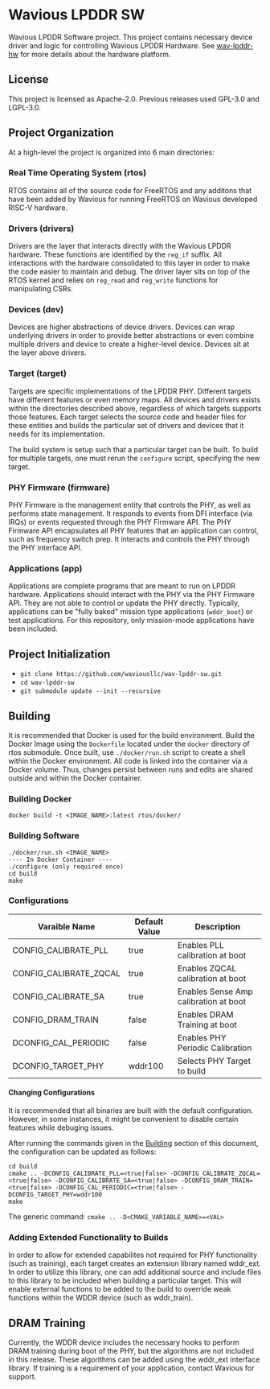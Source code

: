 # Wavious LPDDR SW
Wavious LPDDR Software project. This project contains necessary device driver
and logic for controlling Wavious LPDDR Hardware.
See [wav-lpddr-hw](https://github.com/waviousllc/wav-lpddr-hw) for more details
about the hardware platform.

## License
This project is licensed as Apache-2.0. Previous releases used GPL-3.0 and
LGPL-3.0.

## Project Organization
At a high-level the project is organized into 6 main directories:

### Real Time Operating System (rtos)
RTOS contains all of the source code for FreeRTOS and any additons that have
been added by Wavious for running FreeRTOS on Wavious developed RISC-V hardware.

### Drivers (drivers)
Drivers are the layer that interacts directly with the Wavious LPDDR hardware.
These functions are identified by the `reg_if` suffix. All interactions with the
hardware consolidated to this layer in order to make the code easier to
maintain and debug. The driver layer sits on top of the RTOS kernel and relies
on `reg_read` and `reg_write` functions for manipulating CSRs.

### Devices (dev)
Devices are higher abstractions of device drivers. Devices can wrap underlying
drivers in order to provide better abstractions or even combine multiple drivers
and device to create a higher-level device. Devices sit at the layer above
drivers.

### Target (target)
Targets are specific implementations of the LPDDR PHY. Different targets have
different features or even memory maps. All devices and drivers exists within
the directories described above, regardless of which targets supports those
features. Each target selects the source code and header files for these
entities and builds the particular set of drivers and devices that it needs for
its implementation.

The build system is setup such that a particular target can be built. To build
for multiple targets, one must rerun the `configure` script, specifying the
new target.

### PHY Firmware (firmware)
PHY Firmware is the management entity that controls the PHY, as well as performs
state management. It responds to events from DFI interface (via IRQs) or events
requested through the PHY Firmware API. The PHY Firmware API encapsulates all PHY
features that an application can control, such as frequency switch prep. It
interacts and controls the PHY through the PHY interface API.

### Applications (app)
Applications are complete programs that are meant to run on LPDDR hardware.
Applications should interact with the PHY via the PHY Firmware API. They are
not able to control or update the PHY directly. Typically, applications can be
"fully baked" mission type applications (`wddr_boot`) or test applications.
For this repository, only mission-mode applications have been included.

## Project Initialization
  - `git clone https://github.com/waviousllc/wav-lpddr-sw.git`
  - `cd wav-lpddr-sw`
  - `git submodule update --init --recursive`

## Building
It is recommended that Docker is used for the build environment. Build the Docker
Image using the `Dockerfile` located under the `docker` directory of rtos submodule.
Once built, use `./docker/run.sh` script to create a shell within the Docker
environment. All code is linked into the container via a Docker volume. Thus,
changes persist between runs and edits are shared outside and within the
Docker container.

### Building Docker
`docker build -t <IMAGE_NAME>:latest rtos/docker/`

### Building Software
~~~
./docker/run.sh <IMAGE_NAME>
---- In Docker Container ----
./configure (only required once)
cd build
make
~~~

### Configurations
| Varaible Name            |  Default Value |    Description                        |
|--------------------------|----------------|---------------------------------------|
| CONFIG_CALIBRATE_PLL     |    true        | Enables PLL calibration at boot       |
| CONFIG_CALIBRATE_ZQCAL   |    true        | Enables ZQCAL calibration at boot     |
| CONFIG_CALIBRATE_SA      |    true        | Enables Sense Amp calibration at boot |
| CONFIG_DRAM_TRAIN        |    false       | Enables DRAM Training at boot         |
| DCONFIG_CAL_PERIODIC     |    false       | Enables PHY Periodic Calibration      |
| DCONFIG_TARGET_PHY       |    wddr100     | Selects PHY Target to build           |

#### Changing Configurations
It is recommended that all binaries are built with the default configuration. However,
in some instances, it might be convenient to disable certain features while debuging
issues.

After running the commands given in the [Building](#building) section of this document,
the configuration can be updated as follows:
~~~~
cd build
cmake .. -DCONFIG_CALIBRATE_PLL=<true|false> -DCONFIG_CALIBRATE_ZQCAL=<true|false> -DCONFIG_CALIBRATE_SA=<true|false> -DCONFIG_DRAM_TRAIN=<true|false> -DCONFIG_CAL_PERIODIC=<true|false> -DCONFIG_TARGET_PHY=wddr100
make
~~~~

The generic command: `cmake .. -D<CMAKE_VARIABLE_NAME>=<VAL>`

### Adding Extended Functionality to Builds
In order to allow for extended capabilites not required for PHY functionality
(such as training), each target creates an extension library named wddr_ext.
In order to utilize this library, one can add additional source and
include files to this library to be included when building a particular target.
This will enable external functions to be added to the build to
override weak functions within the WDDR device (such as wddr_train).

## DRAM Training
Currently, the WDDR device includes the necessary hooks to perform DRAM training
during boot of the PHY, but the algorithms are not included in this release.
These algorithms can be added using the wddr_ext interface library. If training
is a requirement of your application, contact Wavious for support.
